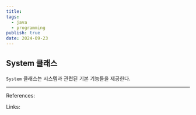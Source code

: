 ```yaml
---
title: 
tags:
  - java
  - programming
publish: true
date: 2024-09-23
---
```

## System 클래스

`System` 클래스는 시스템과 관련된 기본 기능들을 제공한다.


---
References: 

Links: 